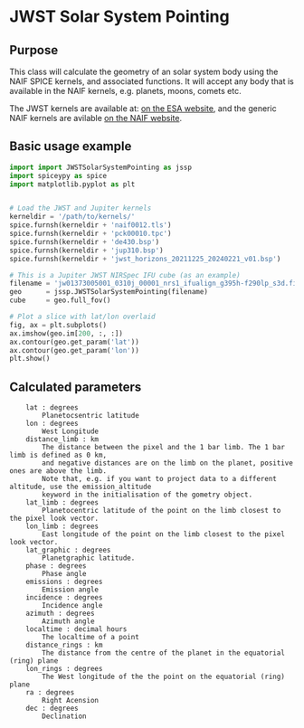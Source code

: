 # JWST Solar System Pointing

## Purpose

This class will calculate the geometry of an solar system body using the NAIF SPICE kernels, and associated functions. It will accept any body that is available in the NAIF kernels, e.g. planets, moons, comets etc. 

The JWST kernels are available at: [on the ESA website](https://repos.cosmos.esa.int/socci/projects/SPICE_KERNELS/repos/jwst/browse), and the generic NAIF kernels are avilable [on the NAIF website](https://naif.jpl.nasa.gov/naif/data_generic.html).


## Basic usage example

```python
import import JWSTSolarSystemPointing as jssp
import spiceypy as spice
import matplotlib.pyplot as plt


# Load the JWST and Jupiter kernels
kerneldir = '/path/to/kernels/'
spice.furnsh(kerneldir + 'naif0012.tls')
spice.furnsh(kerneldir + 'pck00010.tpc') 
spice.furnsh(kerneldir + 'de430.bsp')
spice.furnsh(kerneldir + 'jup310.bsp')
spice.furnsh(kerneldir + 'jwst_horizons_20211225_20240221_v01.bsp')

# This is a Jupiter JWST NIRSpec IFU cube (as an example)
filename = 'jw01373005001_0310j_00001_nrs1_ifualign_g395h-f290lp_s3d.fits'
geo      = jssp.JWSTSolarSystemPointing(filename)
cube     = geo.full_fov()

# Plot a slice with lat/lon overlaid
fig, ax = plt.subplots()
ax.imshow(geo.im[200, :, :])
ax.contour(geo.get_param('lat'))
ax.contour(geo.get_param('lon'))
plt.show()
```


## Calculated parameters

        lat : degrees
            Planetocsentric latitude
        lon : degrees
            West Longitude
        distance_limb : km
            The distance between the pixel and the 1 bar limb. The 1 bar limb is defined as 0 km, 
            and negative distances are on the limb on the planet, positive ones are above the limb.
            Note that, e.g. if you want to project data to a different altitude, use the emission_altitude
            keyword in the initialisation of the gometry object.
        lat_limb : degrees
            Planetocentric latitude of the point on the limb closest to the pixel look vector.
        lon_limb : degrees
            East longitude of the point on the limb closest to the pixel look vector.
        lat_graphic : degrees
            Planetgraphic latitude.
        phase : degrees
            Phase angle
        emissions : degrees
            Emission angle
        incidence : degrees
            Incidence angle
        azimuth : degrees
            Azimuth angle
        localtime : decimal hours
            The localtime of a point
        distance_rings : km
            The distance from the centre of the planet in the equatorial (ring) plane
        lon_rings : degrees
            The West longitude of the the point on the equatorial (ring) plane
        ra : degrees
            Right Acension 
        dec : degrees
            Declination